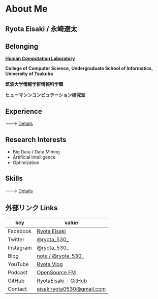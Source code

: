 # About Me

## Ryota Eisaki / 永崎遼太

## Belonging

[**Human Computation Laboratory**](https://hcomp.cs.tsukuba.ac.jp)

**College of Computer Science,**
**Undergraduate School of Informatics, University of Tsukuba**

**筑波大学情報学群情報科学類**  

**ヒューマンンコンピュテーション研究室**

## Experience
---> [Details](https://github.com/RyotaEisaki/about_me/blob/master/Career.md)

## Research Interests

- Big Data / Data Mining
- Artificial Intelligence 
- Optimization

## Skills

---> [Details](https://github.com/RyotaEisaki/about_me/blob/master/Skills.md)

## 外部リンク Links
|key|value|
|---|---|
|Facebook|[Ryota Eisaki](https://www.facebook.com/ryotaeisaki)|
|Twitter|[@ryota_530_](https://twitter.com/ryota_530_)|
|Instagram|[@ryota_530_](https://instagram.com/ryota_530_)|
|Blog|[note / @ryota_530_](https://note.com/ryota_530_)|
|YouTube|[Ryota Vlog](https://www.youtube.com/channel/UCAbf8-EJUk3bHY8xz-b09TA)|
|Podcast|[OpenSource.FM](https://podcasts.apple.com/jp/podcast/opensource-fm/id1531373259)|
|GitHub|[RyotaEisaki - GitHub](https://github.com/RyotaEisaki)|
|Contact|eisakiryota0530@gmail.com|


